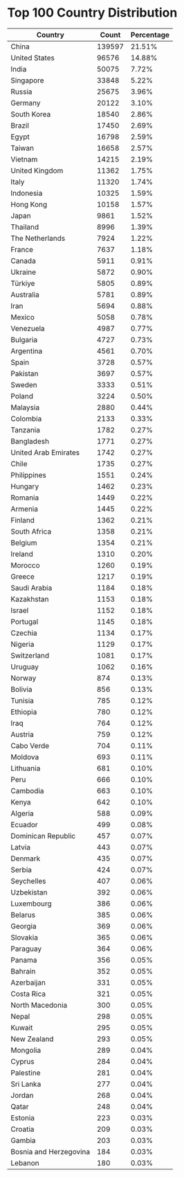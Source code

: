 # Top 100 Country Distribution
| Country | Count | Percentage |
|----|----|----|
| China | 139597 | 21.51% |
| United States | 96576 | 14.88% |
| India | 50075 | 7.72% |
| Singapore | 33848 | 5.22% |
| Russia | 25675 | 3.96% |
| Germany | 20122 | 3.10% |
| South Korea | 18540 | 2.86% |
| Brazil | 17450 | 2.69% |
| Egypt | 16798 | 2.59% |
| Taiwan | 16658 | 2.57% |
| Vietnam | 14215 | 2.19% |
| United Kingdom | 11362 | 1.75% |
| Italy | 11320 | 1.74% |
| Indonesia | 10325 | 1.59% |
| Hong Kong | 10158 | 1.57% |
| Japan | 9861 | 1.52% |
| Thailand | 8996 | 1.39% |
| The Netherlands | 7924 | 1.22% |
| France | 7637 | 1.18% |
| Canada | 5911 | 0.91% |
| Ukraine | 5872 | 0.90% |
| Türkiye | 5805 | 0.89% |
| Australia | 5781 | 0.89% |
| Iran | 5694 | 0.88% |
| Mexico | 5058 | 0.78% |
| Venezuela | 4987 | 0.77% |
| Bulgaria | 4727 | 0.73% |
| Argentina | 4561 | 0.70% |
| Spain | 3728 | 0.57% |
| Pakistan | 3697 | 0.57% |
| Sweden | 3333 | 0.51% |
| Poland | 3224 | 0.50% |
| Malaysia | 2880 | 0.44% |
| Colombia | 2133 | 0.33% |
| Tanzania | 1782 | 0.27% |
| Bangladesh | 1771 | 0.27% |
| United Arab Emirates | 1742 | 0.27% |
| Chile | 1735 | 0.27% |
| Philippines | 1551 | 0.24% |
| Hungary | 1462 | 0.23% |
| Romania | 1449 | 0.22% |
| Armenia | 1445 | 0.22% |
| Finland | 1362 | 0.21% |
| South Africa | 1358 | 0.21% |
| Belgium | 1354 | 0.21% |
| Ireland | 1310 | 0.20% |
| Morocco | 1260 | 0.19% |
| Greece | 1217 | 0.19% |
| Saudi Arabia | 1184 | 0.18% |
| Kazakhstan | 1153 | 0.18% |
| Israel | 1152 | 0.18% |
| Portugal | 1145 | 0.18% |
| Czechia | 1134 | 0.17% |
| Nigeria | 1129 | 0.17% |
| Switzerland | 1081 | 0.17% |
| Uruguay | 1062 | 0.16% |
| Norway | 874 | 0.13% |
| Bolivia | 856 | 0.13% |
| Tunisia | 785 | 0.12% |
| Ethiopia | 780 | 0.12% |
| Iraq | 764 | 0.12% |
| Austria | 759 | 0.12% |
| Cabo Verde | 704 | 0.11% |
| Moldova | 693 | 0.11% |
| Lithuania | 681 | 0.10% |
| Peru | 666 | 0.10% |
| Cambodia | 663 | 0.10% |
| Kenya | 642 | 0.10% |
| Algeria | 588 | 0.09% |
| Ecuador | 499 | 0.08% |
| Dominican Republic | 457 | 0.07% |
| Latvia | 443 | 0.07% |
| Denmark | 435 | 0.07% |
| Serbia | 424 | 0.07% |
| Seychelles | 407 | 0.06% |
| Uzbekistan | 392 | 0.06% |
| Luxembourg | 386 | 0.06% |
| Belarus | 385 | 0.06% |
| Georgia | 369 | 0.06% |
| Slovakia | 365 | 0.06% |
| Paraguay | 364 | 0.06% |
| Panama | 356 | 0.05% |
| Bahrain | 352 | 0.05% |
| Azerbaijan | 331 | 0.05% |
| Costa Rica | 321 | 0.05% |
| North Macedonia | 300 | 0.05% |
| Nepal | 298 | 0.05% |
| Kuwait | 295 | 0.05% |
| New Zealand | 293 | 0.05% |
| Mongolia | 289 | 0.04% |
| Cyprus | 284 | 0.04% |
| Palestine | 281 | 0.04% |
| Sri Lanka | 277 | 0.04% |
| Jordan | 268 | 0.04% |
| Qatar | 248 | 0.04% |
| Estonia | 223 | 0.03% |
| Croatia | 209 | 0.03% |
| Gambia | 203 | 0.03% |
| Bosnia and Herzegovina | 184 | 0.03% |
| Lebanon | 180 | 0.03% |
